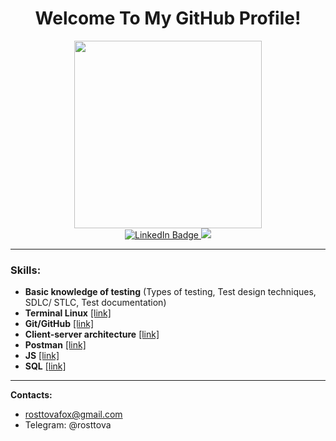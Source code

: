 <h1><div id="header" align="center">
Welcome To My GitHub Profile! </div>
 </h1>

<div id="header" align="center">
  <img src="https://media.giphy.com/media/L1R1tvI9svkIWwpVYr/giphy.gif" width="300"/>
</div>
<div id="badges">
  <div id="header" align="center">
<div id="badges">
  <a href="https://www.linkedin.com/in/%D0%B0%D0%BD%D0%BD%D0%B0-%D1%81%D0%BC%D0%B8%D1%80%D0%BD%D0%BE%D0%B2%D0%B0-b8597723a/">
    <img src="https://img.shields.io/badge/LinkedIn-blue?style=for-the-badge&logo=linkedin&logoColor=white" alt="LinkedIn Badge"/>
    <img src="https://www.codewars.com/users/rosttova/badges/micro"/>
  </a></div></div>
 



______
 

### Skills:

+ <b> Basic knowledge of testing</b> (Types of testing, Test design techniques, SDLC/ STLC, Test documentation)
+ <b>Terminal Linux</b> [[link]](https://github.com/rosttova/hw-linux)
+ <b>Git/GitHub</b> [[link]](https://github.com/rosttova/hw_git)
+ <b>Client-server architecture</b> [[link]](https://github.com/rosttova/info/blob/main/README.md)
+ <b>Postman</b> [[link]](https://github.com/rosttova/Postman)
+ <b>JS</b> [[link]](https://github.com/rosttova/JS)
+ <b>SQL</b> [[link]](https://github.com/rosttova/SQL)

_____

<b>Contacts: </b>
  - rosttovafox@gmail.com
  - Telegram: @rosttova
